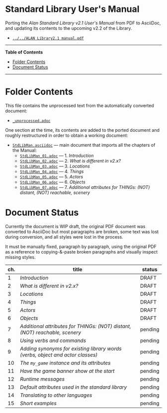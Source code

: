 # Standard Library User's Manual

Porting the _Alan Standard Library v2.1 User's Manual_ from PDF to AsciiDoc, and updating its contents to the upcoming v2.2 of the Library.

- [`../../ALAN Library2.1 manual.pdf`][Man PDF]

-----

**Table of Contents**

<!-- MarkdownTOC autolink="true" bracket="round" autoanchor="false" lowercase="only_ascii" uri_encoding="true" levels="1,2,3" -->

- [Folder Contents](#folder-contents)
- [Document Status](#document-status)

<!-- /MarkdownTOC -->

-----


# Folder Contents

This file contains the unprocessed text from the automatically converted document:

- [`_unprocessed.adoc`](./_unprocessed.adoc)
 
One section at the time, its contents are added to the ported document and roughly restructured in order to obtain a working document:

- [`StdLibMan.asciidoc`](./StdLibMan.asciidoc) — main document that imports all the chapters of the Manual:
    + [`StdLibMan_01.adoc`](./StdLibMan_01.adoc) — 1. _Introduction_
    + [`StdLibMan_02.adoc`](./StdLibMan_02.adoc) — 2. _What is different in v2.x?_
    + [`StdLibMan_03.adoc`](./StdLibMan_03.adoc) — 3. _Locations_
    + [`StdLibMan_04.adoc`](./StdLibMan_04.adoc) — 4. _Things_
    + [`StdLibMan_05.adoc`](./StdLibMan_05.adoc) — 5. _Actors_
    + [`StdLibMan_06.adoc`](./StdLibMan_06.adoc) — 6. _Objects_
    + [`StdLibMan_07.adoc`](./StdLibMan_07.adoc) — 7. _Additional attributes for THINGs: (NOT) distant, (NOT) reachable, scenery_

# Document Status

Currently the document is WIP draft, the original PDF document was converted to AsciiDoc but most paragraphs are broken, some text was lost during conversion, and all styles were lost in the process.

It must be manually fixed, paragraph by paragraph, using the original PDF as a reference to copying-&-paste broken paragraphs and visually inspect missing styles.

| ch. |                                     title                                      |  status |
|-----|--------------------------------------------------------------------------------|---------|
|   1 | _Introduction_                                                                 | DRAFT   |
|   2 | _What is different in v2.x?_                                                   | DRAFT   |
|   3 | _Locations_                                                                    | DRAFT   |
|   4 | _Things_                                                                       | DRAFT   |
|   5 | _Actors_                                                                       | DRAFT   |
|   6 | _Objects_                                                                      | DRAFT   |
|   7 | _Additional attributes for THINGs: (NOT) distant, (NOT) reachable, scenery_    | pending |
|   8 | _Using verbs and commands_                                                     | pending |
|   9 | _Adding synonyms for existing library words (verbs, object and actor classes)_ | pending |
|  10 | _The `my_game` instance and its attributes_                                    | pending |
|  11 | _Have the game banner show at the start_                                       | pending |
|  12 | _Runtime messages_                                                             | pending |
|  13 | _Default attributes used in the standard library_                              | pending |
|  14 | _Translating to other languages_                                               | pending |
|  15 | _Short examples_                                                               | pending |


<!-----------------------------------------------------------------------------
                               REFERENCE LINKS                                
------------------------------------------------------------------------------>

[Man PDF]: ../../ALAN%20Library2.1%20manual.pdf "View the original PDF Manual"


<!-- EOF -->